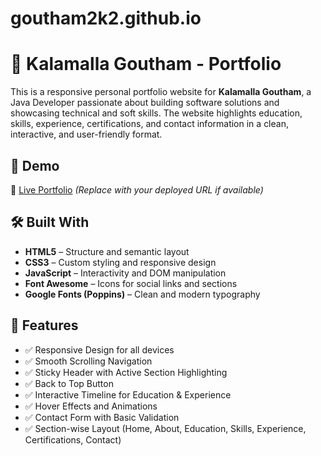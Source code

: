 # goutham2k2.github.io
# 💼 Kalamalla Goutham - Portfolio

This is a responsive personal portfolio website for **Kalamalla Goutham**, a Java Developer passionate about building software solutions and showcasing technical and soft skills. The website highlights education, skills, experience, certifications, and contact information in a clean, interactive, and user-friendly format.

## 📌 Demo

🔗 [Live Portfolio](#) *(Replace with your deployed URL if available)*

## 🛠️ Built With

- **HTML5** – Structure and semantic layout  
- **CSS3** – Custom styling and responsive design  
- **JavaScript** – Interactivity and DOM manipulation  
- **Font Awesome** – Icons for social links and sections  
- **Google Fonts (Poppins)** – Clean and modern typography

## 🎨 Features

- ✅ Responsive Design for all devices  
- ✅ Smooth Scrolling Navigation  
- ✅ Sticky Header with Active Section Highlighting  
- ✅ Back to Top Button  
- ✅ Interactive Timeline for Education & Experience  
- ✅ Hover Effects and Animations  
- ✅ Contact Form with Basic Validation  
- ✅ Section-wise Layout (Home, About, Education, Skills, Experience, Certifications, Contact)

